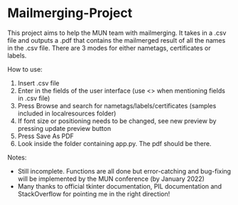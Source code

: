 # Mailmerging-Project
This project aims to help the MUN team with mailmerging. It takes in a .csv file and outputs a .pdf that contains the mailmerged result of all the names in the .csv file. There are 3 modes for either nametags, certificates or labels.

How to use:
1. Insert .csv file
2. Enter in the fields of the user interface (use <> when mentioning fields in .csv file)
3. Press Browse and search for nametags/labels/certificates (samples included in localresources folder)
4. If font size or positioning needs to be changed, see new preview by pressing update preview button
5. Press Save As PDF
6. Look inside the folder containing app.py. The pdf should be there.

Notes:
- Still incomplete. Functions are all done but error-catching and bug-fixing will be implemented by the MUN conference (by January 2022)
- Many thanks to official tkinter documentation, PIL documentation and StackOverflow for pointing me in the right direction!
